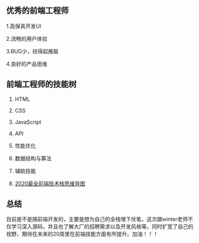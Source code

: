 ## 优秀的前端工程师

1.高保真开发UI

2.流畅的用户体验

3.BUG少，经得起推敲

4.良好的产品思维

## 前端工程师的技能树

 1. HTML

 2. CSS

 3. JavaScript

 4. API

 5. 性能优化

 6. 数据结构与算法

 7. 辅助技能

 8. [2020最全前端技术栈思维导图](https://www.processon.com/view/link/5e970d890791293bf972d086)

## 总结
 目前是不是搞前端开发的，主要是想为自己的全栈埋下伏笔，这次跟winter老师不仅学习深入源码，并且也了解大厂的招聘需求以及开发风格等。同时扩宽了自己的视野，期待在未来的20周里在前端技能方面有所提升。加油！！！
